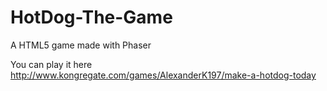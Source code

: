 # HotDog-The-Game
A HTML5 game made with Phaser

You can play it here
http://www.kongregate.com/games/AlexanderK197/make-a-hotdog-today
